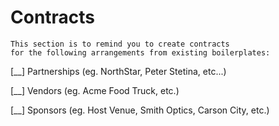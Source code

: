 # Contracts

    This section is to remind you to create contracts
    for the following arrangements from existing boilerplates:

[__] Partnerships (eg. NorthStar, Peter Stetina, etc...)

[__] Vendors (eg. Acme Food Truck, etc.)

[__] Sponsors (eg. Host Venue, Smith Optics, Carson City, etc.)

